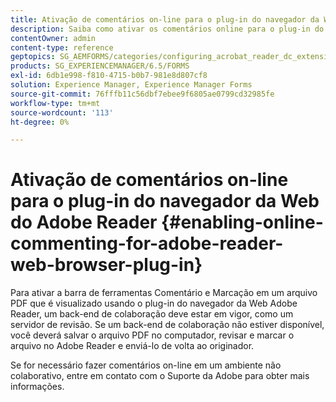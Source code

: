 ```yaml
---
title: Ativação de comentários on-line para o plug-in do navegador da Web do Adobe Reader
description: Saiba como ativar os comentários online para o plug-in do navegador da Web do Adobe Reader.
contentOwner: admin
content-type: reference
geptopics: SG_AEMFORMS/categories/configuring_acrobat_reader_dc_extensions
products: SG_EXPERIENCEMANAGER/6.5/FORMS
exl-id: 6db1e998-f810-4715-b0b7-981e8d807cf8
solution: Experience Manager, Experience Manager Forms
source-git-commit: 76fffb11c56dbf7ebee9f6805ae0799cd32985fe
workflow-type: tm+mt
source-wordcount: '113'
ht-degree: 0%

---
```


# Ativação de comentários on-line para o plug-in do navegador da Web do Adobe Reader {#enabling-online-commenting-for-adobe-reader-web-browser-plug-in}

Para ativar a barra de ferramentas Comentário e Marcação em um arquivo PDF que é visualizado usando o plug-in do navegador da Web Adobe Reader, um back-end de colaboração deve estar em vigor, como um servidor de revisão. Se um back-end de colaboração não estiver disponível, você deverá salvar o arquivo PDF no computador, revisar e marcar o arquivo no Adobe Reader e enviá-lo de volta ao originador.

Se for necessário fazer comentários on-line em um ambiente não colaborativo, entre em contato com o Suporte da Adobe para obter mais informações.
